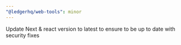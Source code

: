 ```yaml
---
"@ledgerhq/web-tools": minor
---
```


Update Next & react version to latest to ensure to be up to date with security fixes
